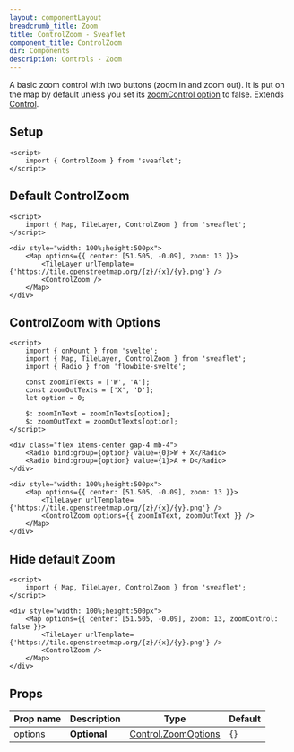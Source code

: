 ```yaml
---
layout: componentLayout
breadcrumb_title: Zoom
title: ControlZoom - Sveaflet
component_title: ControlZoom
dir: Components
description: Controls - Zoom
---
```


A basic zoom control with two buttons (zoom in and zoom out). It is put on the map by default unless you set its [zoomControl option](https://leafletjs.com/reference.html#map-zoomcontrol) to false. Extends [Control](https://leafletjs.com/reference.html#control).

## Setup

```svelte example csr hideOutput
<script>
	import { ControlZoom } from 'sveaflet';
</script>
```

## Default ControlZoom

```svelte example csr
<script>
	import { Map, TileLayer, ControlZoom } from 'sveaflet';
</script>

<div style="width: 100%;height:500px">
	<Map options={{ center: [51.505, -0.09], zoom: 13 }}>
		<TileLayer urlTemplate={'https://tile.openstreetmap.org/{z}/{x}/{y}.png'} />
		<ControlZoom />
	</Map>
</div>
```

## ControlZoom with Options

```svelte example csr
<script>
	import { onMount } from 'svelte';
	import { Map, TileLayer, ControlZoom } from 'sveaflet';
	import { Radio } from 'flowbite-svelte';

	const zoomInTexts = ['W', 'A'];
	const zoomOutTexts = ['X', 'D'];
	let option = 0;

	$: zoomInText = zoomInTexts[option];
	$: zoomOutText = zoomOutTexts[option];
</script>

<div class="flex items-center gap-4 mb-4">
	<Radio bind:group={option} value={0}>W + X</Radio>
	<Radio bind:group={option} value={1}>A + D</Radio>
</div>

<div style="width: 100%;height:500px">
	<Map options={{ center: [51.505, -0.09], zoom: 13 }}>
		<TileLayer urlTemplate={'https://tile.openstreetmap.org/{z}/{x}/{y}.png'} />
		<ControlZoom options={{ zoomInText, zoomOutText }} />
	</Map>
</div>
```

## Hide default Zoom

```svelte example csr
<script>
	import { Map, TileLayer, ControlZoom } from 'sveaflet';
</script>

<div style="width: 100%;height:500px">
	<Map options={{ center: [51.505, -0.09], zoom: 13, zoomControl: false }}>
		<TileLayer urlTemplate={'https://tile.openstreetmap.org/{z}/{x}/{y}.png'} />
		<ControlZoom />
	</Map>
</div>
```

## Props

| Prop name | Description  | Type                                                                            | Default |
| --------- | ------------ | ------------------------------------------------------------------------------- | ------- |
| options   | **Optional** | [Control.ZoomOptions](https://leafletjs.com/reference.html#control-zoom-option) | `{}`    |
